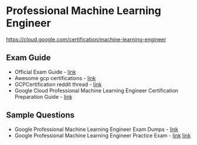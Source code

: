 # Professional Machine Learning Engineer
https://cloud.google.com/certification/machine-learning-engineer

## Exam Guide
- Official Exam Guide - [link](https://cloud.google.com/certification/guides/machine-learning-engineer)
- Awesome gcp certifications - [link](https://github.com/sathishvj/awesome-gcp-certifications/blob/master/professional-machine-learning-engineer.md)
- GCPCertification reddit thread - [link](https://www.reddit.com/r/GCPCertification/)
- Google Cloud Professional Machine Learning Engineer Certification Preparation Guide - [link](https://deploy.live/blog/google-cloud-professional-machine-learning-engineer-certification-preparation-guide/)

## Sample Questions
- Google Professional Machine Learning Engineer Exam Dumps - [link](https://www.passcert.com/news_Google-Professional-Machine-Learning-Engineer-Exam-Dumps_756.html)
- Google Professional Machine Learning Engineer Practice Exam - [link](https://www.gcp-examquestions.com/practice-exam/) [link](https://www.gcp-examquestions.com/course/google-professional-machine-learning-engineer-practice-exam/)
